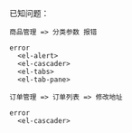<!--
 * @Descripttion:
 * @Author: SUI
 * @Date: 2022-08-29 13:43:03
 * @LastEditors: SUI
 * @LastEditTime: 2022-08-29 13:48:28
 * @FilePath: \Mall-system\z未完成.md
-->

已知问题：

```
商品管理 => 分类参数 报错

error
  <el-alert>
  <el-cascader>
  <el-tabs>
  <el-tab-pane>

```

```
订单管理 => 订单列表 => 修改地址

error
  <el-cascader>

```
